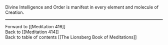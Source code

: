 Divine Intelligence and Order is manifest in every element and molecule of Creation. 

___

Forward to [[Meditation 416]]  
Back to [[Meditation 414]]  
Back to table of contents [[The Lionsberg Book of Meditations]]  
